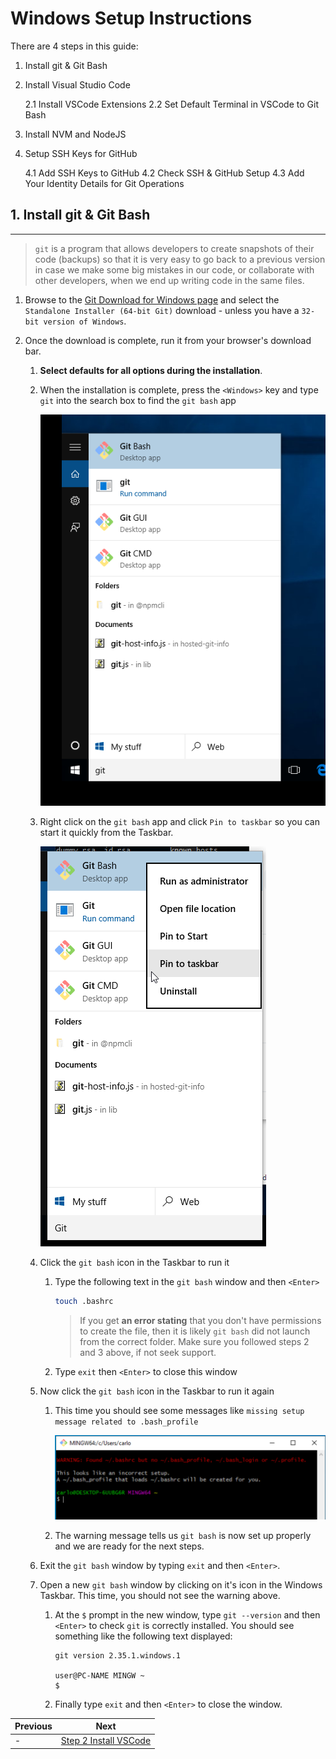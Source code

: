 # Windows Setup Instructions

There are 4 steps in this guide:

1. Install git & Git Bash
2. Install Visual Studio Code

   2.1 Install VSCode Extensions
   2.2 Set Default Terminal in VSCode to Git Bash

3. Install NVM and NodeJS
4. Setup SSH Keys for GitHub

   4.1 Add SSH Keys to GitHub
   4.2 Check SSH & GitHub Setup
   4.3 Add Your Identity Details for Git Operations

## 1. Install git & Git Bash
---
> `git` is a program that allows developers to create snapshots of their code (backups) so that it is very easy to go back to a previous version in case we make some big mistakes in our code, or collaborate with other developers, when we end up writing code in the same files.

1. Browse to the [Git Download for Windows page](https://git-scm.com/download/win) and select the `Standalone Installer (64-bit Git)` download - unless you have a `32-bit version of Windows`.

2. Once the download is complete, run it from your browser's download bar.

   1. **Select defaults for all options during the installation**.

   2. When the installation is complete, press the `<Windows>` key and type `git` into the search box to find the `git bash` app

      ![Find git bash](images/find-git-bash.png)

   3. Right click on the `git bash` app and click `Pin to taskbar` so you can start it quickly from the Taskbar.

      ![Pin git bash](images/pin-git-bash.png)

   4. Click the `git bash` icon in the Taskbar to run it

      1. Type the following text in the `git bash` window and then `<Enter>`

         ```bash
         touch .bashrc
         ```

         >If you get **an error stating** that you don't have permissions to create the file, then it is likely `git bash` did not launch from the correct folder. Make sure you followed steps 2 and 3 above, if not seek support.

      2. Type `exit` then `<Enter>` to close this window

   5. Now click the `git bash` icon in the Taskbar to run it again

      1. This time you should see some messages like `missing setup message related to .bash_profile`

         ![Bash warnings](images/bashrc-warning.png)

      2. The warning message tells us `git bash` is now set up properly and we are ready for the next steps.

   5. Exit the `git bash` window by typing `exit` and then `<Enter>`.
   6. Open a new `git bash` window by clicking on it's icon in the Windows Taskbar. This time, you should not see the warning above.

      1. At the `$` prompt in the new window, type `git --version` and then `<Enter>` to check `git` is correctly installed. You should see something like the following text displayed:

         ```text
         git version 2.35.1.windows.1

         user@PC-NAME MINGW ~
         $
         ```

      2. Finally type `exit` and then `<Enter>` to close the window.

| Previous | Next |
| ----- | ---------- |
| - | [Step 2 Install VSCode](windows-setup-instructions-step-2) |
